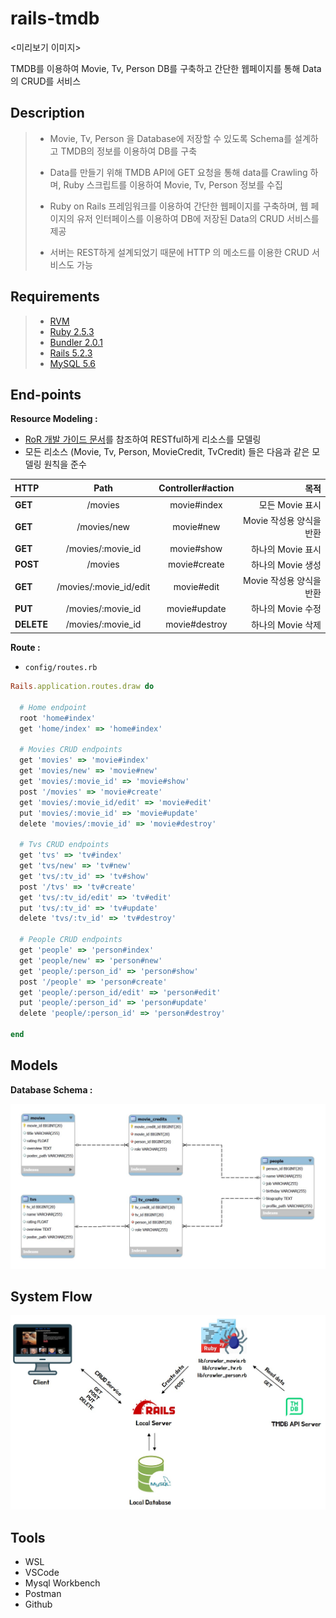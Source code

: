 # rails-tmdb

<미리보기 이미지>

TMDB를 이용하여 Movie, Tv, Person DB를 구축하고 간단한 웹페이지를 통해 Data의 CRUD를 서비스


## Description
> - Movie, Tv, Person 을 Database에 저장할 수 있도록 Schema를 설계하고 TMDB의 정보를 이용하여 DB를 구축 
> 
> - Data를 만들기 위해 TMDB API에 GET 요청을 통해 data를 Crawling 하며, Ruby 스크립트를 이용하여 Movie, Tv, Person 정보를 수집 
>
> - Ruby on Rails 프레임워크를 이용하여 간단한 웹페이지를 구축하며, 웹 페이지의 유저 인터페이스를 이용하여 DB에 저장된 Data의 CRUD 서비스를 제공
> 
> - 서버는 REST하게 설계되었기 때문에 HTTP 의 메소드를 이용한 CRUD 서비스도 가능


## Requirements
> - [RVM](https://rvm.io/)
> - [Ruby 2.5.3](https://www.ruby-lang.org/en/news/2018/10/18/ruby-2-5-3-released/) 
> - [Bundler 2.0.1](https://rubygems.org/gems/bundler/versions/2.0.1)
> - [Rails 5.2.3](https://rubygems.org/gems/rails/versions/5.2.3)
> - [MySQL 5.6](https://dev.mysql.com/downloads/mysql/5.6.html)


## End-points

**Resource Modeling :**

- [RoR 개발 가이드 문서](https://guides.rorlab.org/routing.html)를 참조하여 RESTful하게 리소스를 모델링
- 모든 리소스 (Movie, Tv, Person, MovieCredit, TvCredit) 들은 다음과 같은 모델링 원칙을 준수

|  HTTP |  Path |  Controller#action |  목적 |
|:--------|:----------------:|:--------:|--------:|
|**GET** |/movies|movie#index|모든 Movie 표시|
|**GET** |/movies/new|movie#new|Movie 작성용 양식을 반환|
|**GET** |/movies/:movie_id|movie#show|하나의 Movie 표시|
|**POST** |/movies|movie#create|하나의 Movie 생성|
|**GET** |/movies/:movie_id/edit|movie#edit|Movie 작성용 양식을 반환|
|**PUT** |/movies/:movie_id|movie#update|하나의 Movie 수정|
|**DELETE** |/movies/:movie_id|movie#destroy|하나의 Movie 삭제|

**Route :**

- `config/routes.rb`
```ruby
Rails.application.routes.draw do

  # Home endpoint
  root 'home#index'
  get 'home/index' => 'home#index'

  # Movies CRUD endpoints
  get 'movies' => 'movie#index'
  get 'movies/new' => 'movie#new'
  get 'movies/:movie_id' => 'movie#show'
  post '/movies' => 'movie#create'
  get 'movies/:movie_id/edit' => 'movie#edit'
  put 'movies/:movie_id' => 'movie#update'
  delete 'movies/:movie_id' => 'movie#destroy'

  # Tvs CRUD endpoints
  get 'tvs' => 'tv#index'
  get 'tvs/new' => 'tv#new'
  get 'tvs/:tv_id' => 'tv#show'
  post '/tvs' => 'tv#create'
  get 'tvs/:tv_id/edit' => 'tv#edit'
  put 'tvs/:tv_id' => 'tv#update'
  delete 'tvs/:tv_id' => 'tv#destroy'

  # People CRUD endpoints
  get 'people' => 'person#index'
  get 'people/new' => 'person#new'
  get 'people/:person_id' => 'person#show'
  post '/people' => 'person#create'
  get 'people/:person_id/edit' => 'person#edit'
  put 'people/:person_id' => 'person#update'
  delete 'people/:person_id' => 'person#destroy'

end

```


## Models

**Database Schema :**

<img src="./app/assets/images/data-schema.jpg" alt="database-schema"/>


## System Flow

<img src="./app/assets/images/system-flow.jpg" alt="system-flow"/>


## Tools
- WSL
- VSCode
- Mysql Workbench
- Postman
- Github


